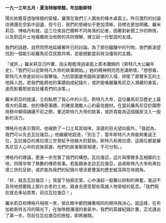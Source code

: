 **一九一三年五月・夏洛特咖啡館，布加勒斯特**

陽光依舊穿透咖啡館的窗櫺，灑落在我們三人圍坐的橡木桌面上。昨日激烈的討論彷彿還在空氣中迴盪，但今日，我們的思緒似乎更加清晰，目標也更加明確。羅米莉亞、博格丹和我，這三位來自巴爾幹不同角落的記者，因著對新聞工作的熱情，以及對這片土地複雜政治局勢的共同理解，建立起一份堅固的友誼。

我們的話題，自然而然地延續著昨日的討論。為了那份醞釀中的刊物，我們都渴望找到一個能引起羅馬尼亞民眾共鳴，並能撼動當前政治僵局的主題。

「或許，」羅米莉亞沉吟著，指尖輕輕滑過桌面上那本攤開的《斯特凡大公編年史》，「我們可以從斯特凡大帝的故事開始。」她的眼神明亮而充滿熱情，「想想看，斯特凡大帝是如何以弱擊強，力抗鄂圖曼帝國與波蘭的入侵，捍衛了摩爾多瓦的土地與人民。若我們能將他的事蹟拍成紀錄片，或許能喚醒羅馬尼亞人潛藏的勇氣，進而影響那些宮廷權貴們的決策。」

羅米莉亞的提議，立刻點燃了我心中的火花。斯特凡大帝，這位羅馬尼亞歷史上最偉大的英雄，他的傳奇事蹟，的確是激勵人心的最佳題材。在當前羅馬尼亞於國際局勢中顯得躊躇不前之際，重述斯特凡大帝的故事，或許真能為這個國家注入一股新的活力。

博格丹也表示贊同，他啜飲了一口土耳其咖啡，深邃的目光望向窗外，「我認為，我們可以先去瓦拉幾亞。」他緩緩地說道，「別忘了，當年斯特凡大帝能夠重返王位，瓦拉幾亞的弗拉德三世曾給予他極大的幫助。斯特凡和弗拉德，這兩位都是羅馬尼亞人心中的民族英雄，他們的故事緊密相連，不可分割。」

博格丹的建議，更進一步完善了我們的構想。瓦拉幾亞，這片與摩爾多瓦相鄰的土地，同樣孕育了無數的傳奇故事。若能親身走訪瓦拉幾亞，追尋斯特凡大帝和弗拉德三世的足跡，或許能為我們的紀錄片增添更豐富的歷史縱深與在地視角。

「好，就去瓦拉幾亞！」我當下拍板定案，心中湧起一股難以抑制的興奮。我迫不及待地想要踏上那片古老的土地，親身去感受那些英雄人物曾經的氣息。「我們現在就去車站買票，前往瓦拉幾亞！」

羅米莉亞和博格丹相視一笑，彼此眼中都閃爍著相同的期待與決心。就這樣，在布加勒斯特五月的陽光下，在咖啡館瀰漫的香氣中，我們的英雄紀錄計畫，正式邁出了第一步。而前往瓦拉幾亞的旅程，即將展開。
